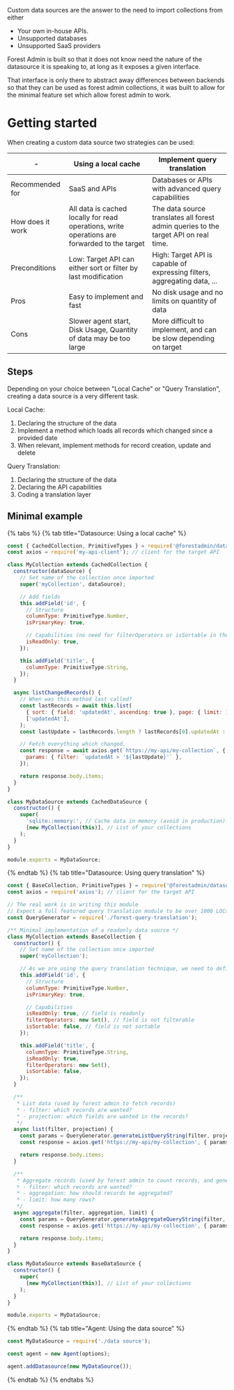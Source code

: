 Custom data sources are the answer to the need to import collections from either

- Your own in-house APIs.
- Unsupported databases
- Unsupported SaaS providers

Forest Admin is built so that it does not know need the nature of the datasource it is speaking to, at long as it exposes a given interface.

That interface is only there to abstract away differences between backends so that they can be used as forest admin collections, it was built to allow for the minimal feature set which allow forest admin to work.

# Getting started

When creating a custom data source two strategies can be used:

| -                | Using a local cache                                                                          | Implement query translation                                                         |
| ---------------- | -------------------------------------------------------------------------------------------- | ----------------------------------------------------------------------------------- |
| Recommended for  | SaaS and APIs                                                                                | Databases or APIs with advanced query capabilities                                  |
| How does it work | All data is cached locally for read operations, write operations are forwarded to the target | The data source translates all forest admin queries to the target API on real time. |
| Preconditions    | Low: Target API can either sort or filter by last modification                               | High: Target API is capable of expressing filters, aggregating data, ...            |
| Pros             | Easy to implement and fast                                                                   | No disk usage and no limits on quantity of data                                     |
| Cons             | Slower agent start, Disk Usage, Quantity of data may be too large                            | More difficult to implement, and can be slow depending on target                    |

## Steps

Depending on your choice between "Local Cache" or "Query Translation", creating a data source is a very different task.

Local Cache:

1. Declaring the structure of the data
2. Implement a method which loads all records which changed since a provided date
3. When relevant, implement methods for record creation, update and delete

Query Translation:

1. Declaring the structure of the data
2. Declaring the API capabilities
3. Coding a translation layer

## Minimal example

{% tabs %} {% tab title="Datasource: Using a local cache" %}

```javascript
const { CachedCollection, PrimitiveTypes } = require('@forestadmin/datasource-toolkit');
const axios = require('my-api-client'); // client for the target API

class MyCollection extends CachedCollection {
  constructor(dataSource) {
    // Set name of the collection once imported
    super('myCollection', dataSource);

    // Add fields
    this.addField('id', {
      // Structure
      columnType: PrimitiveType.Number,
      isPrimaryKey: true,

      // Capabilities (no need for filterOperators or isSortable in the local-cache strategy)
      isReadOnly: true,
    });

    this.addField('title', {
      columnType: PrimitiveType.String,
    });
  }

  async listChangedRecords() {
    // When was this method last called?
    const lastRecords = await this.list(
      { sort: { field: 'updatedAt', ascending: true }, page: { limit: 1 } },
      ['updatedAt'],
    );
    const lastUpdate = lastRecords.length ? lastRecords[0].updatedAt : null;

    // Fetch everything which changed.
    const response = await axios.get(`https://my-api/my-collection`, {
      params: { filter: `updatedAt > '${lastUpdate}'` },
    });

    return response.body.items;
  }
}

class MyDataSource extends CachedDataSource {
  constructor() {
    super(
      'sqlite::memory:', // Cache data in memory (avoid in production)
      [new MyCollection(this)], // List of your collections
    );
  }
}

module.exports = MyDataSource;
```

{% endtab %} {% tab title="Datasource: Using query translation" %}

```javascript
const { BaseCollection, PrimitiveTypes } = require('@forestadmin/datasource-toolkit');
const axios = require('axios'); // client for the target API

// The real work is in writing this module
// Expect a full featured query translation module to be over 1000 LOCs
const QueryGenerator = require('./forest-query-translation');

/** Minimal implementation of a readonly data source */
class MyCollection extends BaseCollection {
  constructor() {
    // Set name of the collection once imported
    super('myCollection');

    // As we are using the query translation technique, we need to define capabilities for every field
    this.addField('id', {
      // Structure
      columnType: PrimitiveType.Number,
      isPrimaryKey: true,

      // Capabilities
      isReadOnly: true, // field is readonly
      filterOperators: new Set(), // field is not filterable
      isSortable: false, // field is not sortable
    });

    this.addField('title', {
      columnType: PrimitiveType.String,
      isReadOnly: true,
      filterOperators: new Set(),
      isSortable: false,
    });
  }

  /**
   * List data (used by forest admin to fetch records)
   * - filter: which records are wanted?
   * - projection: which fields are wanted in the records?
   */
  async list(filter, projection) {
    const params = QueryGenerator.generateListQueryString(filter, projection);
    const response = axios.get('https://my-api/my-collection', { params });

    return response.body.items;
  }

  /**
   * Aggregate records (used by forest admin to count records, and generate charts)
   * - filter: which records are wanted?
   * - aggregation: how should records be aggregated?
   * - limit: how many rows?
   */
  async aggregate(filter, aggregation, limit) {
    const params = QueryGenerator.generateAggregateQueryString(filter, projection);
    const response = axios.get('https://my-api/my-collection', { params });

    return response.body.items;
  }
}

class MyDataSource extends BaseDataSource {
  constructor() {
    super(
      [new MyCollection(this)], // List of your collections
    );
  }
}

module.exports = MyDataSource;
```

{% endtab %} {% tab title="Agent: Using the data source" %}

```javascript
const MyDataSource = require('./data source');

const agent = new Agent(options);

agent.addDatasource(new MyDataSource());
```

{% endtab %} {% endtabs %}
